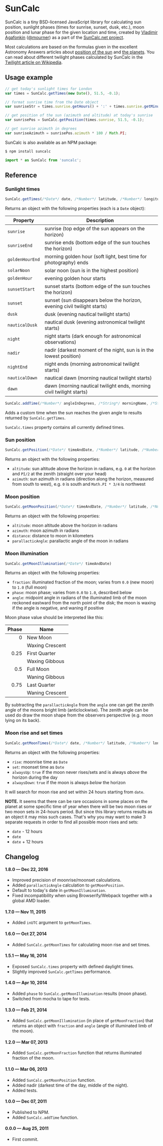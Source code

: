 
SunCalc
=======

SunCalc is a tiny BSD-licensed JavaScript library for calculating sun position,
sunlight phases (times for sunrise, sunset, dusk, etc.),
moon position and lunar phase for the given location and time,
created by [Vladimir Agafonkin](http://agafonkin.com/en) ([@mourner](https://github.com/mourner))
as a part of the [SunCalc.net project](http://suncalc.net).

Most calculations are based on the formulas given in the excellent Astronomy Answers articles
about [position of the sun](http://aa.quae.nl/en/reken/zonpositie.html)
and [the planets](http://aa.quae.nl/en/reken/hemelpositie.html).
You can read about different twilight phases calculated by SunCalc
in the [Twilight article on Wikipedia](http://en.wikipedia.org/wiki/Twilight).


## Usage example

```javascript
// get today's sunlight times for London
var times = SunCalc.getTimes(new Date(), 51.5, -0.1);

// format sunrise time from the Date object
var sunriseStr = times.sunrise.getHours() + ':' + times.sunrise.getMinutes();

// get position of the sun (azimuth and altitude) at today's sunrise
var sunrisePos = SunCalc.getPosition(times.sunrise, 51.5, -0.1);

// get sunrise azimuth in degrees
var sunriseAzimuth = sunrisePos.azimuth * 180 / Math.PI;
```

SunCalc is also available as an NPM package:

```bash
$ npm install suncalc
```

```js
import * as SunCalc from 'suncalc';
```


## Reference

### Sunlight times

```javascript
SunCalc.getTimes(/*Date*/ date, /*Number*/ latitude, /*Number*/ longitude, /*Number (default=0)*/ height)
```

Returns an object with the following properties (each is a `Date` object):

| Property        | Description                                                              |
| --------------- | ------------------------------------------------------------------------ |
| `sunrise`       | sunrise (top edge of the sun appears on the horizon)                     |
| `sunriseEnd`    | sunrise ends (bottom edge of the sun touches the horizon)                |
| `goldenHourEnd` | morning golden hour (soft light, best time for photography) ends         |
| `solarNoon`     | solar noon (sun is in the highest position)                              |
| `goldenHour`    | evening golden hour starts                                               |
| `sunsetStart`   | sunset starts (bottom edge of the sun touches the horizon)               |
| `sunset`        | sunset (sun disappears below the horizon, evening civil twilight starts) |
| `dusk`          | dusk (evening nautical twilight starts)                                  |
| `nauticalDusk`  | nautical dusk (evening astronomical twilight starts)                     |
| `night`         | night starts (dark enough for astronomical observations)                 |
| `nadir`         | nadir (darkest moment of the night, sun is in the lowest position)       |
| `nightEnd`      | night ends (morning astronomical twilight starts)                        |
| `nauticalDawn`  | nautical dawn (morning nautical twilight starts)                         |
| `dawn`          | dawn (morning nautical twilight ends, morning civil twilight starts)     |

```javascript
SunCalc.addTime(/*Number*/ angleInDegrees, /*String*/ morningName, /*String*/ eveningName)
```

Adds a custom time when the sun reaches the given angle to results returned by `SunCalc.getTimes`.

`SunCalc.times` property contains all currently defined times.


### Sun position

```javascript
SunCalc.getPosition(/*Date*/ timeAndDate, /*Number*/ latitude, /*Number*/ longitude)
```

Returns an object with the following properties:

 * `altitude`: sun altitude above the horizon in radians,
 e.g. `0` at the horizon and `PI/2` at the zenith (straight over your head)
 * `azimuth`: sun azimuth in radians (direction along the horizon, measured from south to west),
 e.g. `0` is south and `Math.PI * 3/4` is northwest


### Moon position

```javascript
SunCalc.getMoonPosition(/*Date*/ timeAndDate, /*Number*/ latitude, /*Number*/ longitude)
```

Returns an object with the following properties:

 * `altitude`: moon altitude above the horizon in radians
 * `azimuth`: moon azimuth in radians
 * `distance`: distance to moon in kilometers
 * `parallacticAngle`: parallactic angle of the moon in radians


### Moon illumination

```javascript
SunCalc.getMoonIllumination(/*Date*/ timeAndDate)
```

Returns an object with the following properties:

 * `fraction`: illuminated fraction of the moon; varies from `0.0` (new moon) to `1.0` (full moon)
 * `phase`: moon phase; varies from `0.0` to `1.0`, described below
 * `angle`: midpoint angle in radians of the illuminated limb of the moon reckoned eastward from the north point of the disk;
 the moon is waxing if the angle is negative, and waning if positive

Moon phase value should be interpreted like this:

| Phase | Name            |
| -----:| --------------- |
| 0     | New Moon        |
|       | Waxing Crescent |
| 0.25  | First Quarter   |
|       | Waxing Gibbous  |
| 0.5   | Full Moon       |
|       | Waning Gibbous  |
| 0.75  | Last Quarter    |
|       | Waning Crescent |

By subtracting the `parallacticAngle` from the `angle` one can get the zenith angle of the moons bright limb (anticlockwise).
The zenith angle can be used do draw the moon shape from the observers perspective (e.g. moon lying on its back).

### Moon rise and set times

```js
SunCalc.getMoonTimes(/*Date*/ date, /*Number*/ latitude, /*Number*/ longitude)
```

Returns an object with the following properties:

 * `rise`: moonrise time as `Date`
 * `set`: moonset time as `Date`
 * `alwaysUp`: `true` if the moon never rises/sets and is always _above_ the horizon during the day
 * `alwaysDown`: `true` if the moon is always _below_ the horizon

It will search for moon rise and set within 24 hours starting from `date`.

**NOTE.** It seems that there can be rare occasions in some places on the planet at some specific time of year when there will be two moon rises or two moon sets in 24-hours period. But since this library returns results as an object it may miss such cases. That's why you may want to make 3 separate requests in order to find all possible moon rises and sets:

 * `date` - 12 hours
 * `date`
 * `date` + 12 hours

## Changelog

#### 1.8.0 &mdash; Dec 22, 2016

- Improved precision of moonrise/moonset calculations.
- Added `parallacticAngle` calculation to `getMoonPosition`.
- Default to today's date in `getMoonIllumination`.
- Fixed incompatibility when using Browserify/Webpack together with a global AMD loader.

#### 1.7.0 &mdash; Nov 11, 2015

- Added `inUTC` argument to `getMoonTimes`.

#### 1.6.0 &mdash; Oct 27, 2014

- Added `SunCalc.getMoonTimes` for calculating moon rise and set times.

#### 1.5.1 &mdash; May 16, 2014

- Exposed `SunCalc.times` property with defined daylight times.
- Slightly improved `SunCalc.getTimes` performance.

#### 1.4.0 &mdash; Apr 10, 2014

- Added `phase` to `SunCalc.getMoonIllumination` results (moon phase).
- Switched from mocha to tape for tests.

#### 1.3.0 &mdash; Feb 21, 2014

- Added `SunCalc.getMoonIllumination` (in place of `getMoonFraction`) that returns an object with `fraction` and `angle`
(angle of illuminated limb of the moon).

#### 1.2.0 &mdash; Mar 07, 2013

- Added `SunCalc.getMoonFraction` function that returns illuminated fraction of the moon.

#### 1.1.0 &mdash; Mar 06, 2013

- Added `SunCalc.getMoonPosition` function.
- Added nadir (darkest time of the day, middle of the night).
- Added tests.

#### 1.0.0 &mdash; Dec 07, 2011

- Published to NPM.
- Added `SunCalc.addTime` function.

#### 0.0.0 &mdash; Aug 25, 2011

- First commit.
